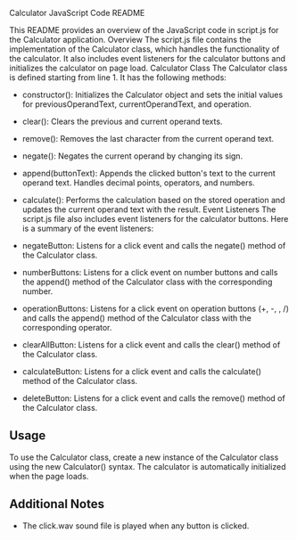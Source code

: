 Calculator JavaScript Code README

This README provides an overview of the JavaScript code in script.js for the Calculator application.
Overview
The script.js file contains the implementation of the Calculator class, which handles the functionality of the calculator. It also includes event listeners for the calculator buttons and initializes the calculator on page load.
Calculator Class
The Calculator class is defined starting from line 1. It has the following methods:

- constructor(): Initializes the Calculator object and sets the initial values for previousOperandText, currentOperandText, and operation.

- clear(): Clears the previous and current operand texts.

- remove(): Removes the last character from the current operand text.

- negate(): Negates the current operand by changing its sign.

- append(buttonText): Appends the clicked button's text to the current operand text. Handles decimal points, operators, and numbers.

- calculate(): Performs the calculation based on the stored operation and updates the current operand text with the result.
Event Listeners
The script.js file also includes event listeners for the calculator buttons. Here is a summary of the event listeners:

- negateButton: Listens for a click event and calls the negate() method of the Calculator class.

- numberButtons: Listens for a click event on number buttons and calls the append() method of the Calculator class with the corresponding number.

- operationButtons: Listens for a click event on operation buttons (+, -, , /) and calls the append() method of the Calculator class with the corresponding operator.

- clearAllButton: Listens for a click event and calls the clear() method of the Calculator class.

- calculateButton: Listens for a click event and calls the calculate() method of the Calculator class.

- deleteButton: Listens for a click event and calls the remove() method of the Calculator class.

## Usage
To use the Calculator class, create a new instance of the Calculator class using the new Calculator() syntax. The calculator is automatically initialized when the page loads.

## Additional Notes
- The click.wav sound file is played when any button is clicked.
